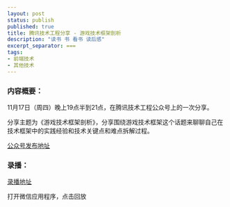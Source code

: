 ```yaml
---
layout: post
status: publish
published: true
title: 腾讯技术工程分享 - 游戏技术框架剖析
description: "读书 书 看书 读后感"
excerpt_separator: ===
tags:
- 前端技术
- 其他技术
---
```



### 内容概要：

11月17日（周四）晚上19点半到21点，在腾讯技术工程公众号上的一次分享。

分享主题为《游戏技术框架剖析》，分享围绕游戏技术框架这个话题来聊聊自己在技术框架中的实践经验和技术关键点和难点拆解过程。

[公众号发布地址](https://mp.weixin.qq.com/s/heywA9TT98K8r51GETHOOQ)


### 录播：

[录播地址](https://mp.weixin.qq.com/s/heywA9TT98K8r51GETHOOQ)

打开微信应用程序，点击回放


